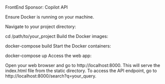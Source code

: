 FrontEnd Sponsor: Copilot API


Ensure Docker is running on your machine.

Navigate to your project directory:

cd /path/to/your_project
Build the Docker images:

docker-compose build
Start the Docker containers:

docker-compose up
Access the web app:

Open your web browser and go to http://localhost:8000. This will serve the index.html file from the static directory.
To access the API endpoint, go to http://localhost:8000/search?q=your_query.
